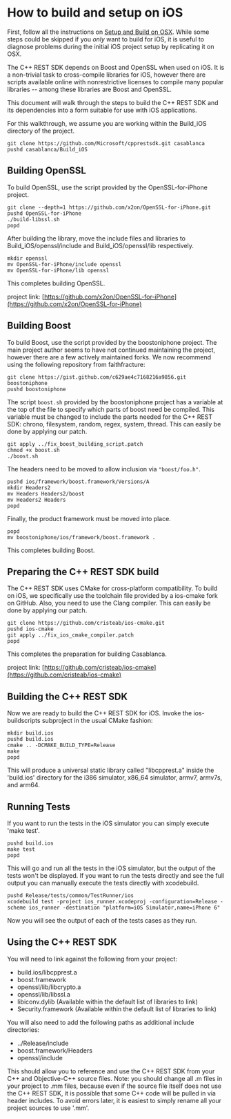 # How to build and setup on iOS

First, follow all the instructions on [Setup and Build on OSX](How-to-build-for-Mac-OS-X). While some steps could be skipped if you _only_ want to build for iOS, it is useful to diagnose problems during the initial iOS project setup by replicating it on OSX.  

The C++ REST SDK depends on Boost and OpenSSL when used on iOS. It is a non-trivial task to cross-compile libraries for iOS, however there are scripts available online with nonrestrictive licenses to compile many popular libraries -- among these libraries are Boost and OpenSSL.  

This document will walk through the steps to build the C++ REST SDK and its dependencies into a form suitable for use with iOS applications.  

For this walkthrough, we assume you are working within the <span class="codeInline">Build_iOS</span> directory of the project.  

```
git clone https://github.com/Microsoft/cpprestsdk.git casablanca
pushd casablanca/Build_iOS
```

## Building OpenSSL

To build OpenSSL, use the script provided by the OpenSSL-for-iPhone project.  

```
git clone --depth=1 https://github.com/x2on/OpenSSL-for-iPhone.git
pushd OpenSSL-for-iPhone
./build-libssl.sh
popd
```

After building the library, move the include files and libraries to <span class="codeInline">Build_iOS/openssl/include</span> and <span class="codeInline">Build_iOS/openssl/lib</span> respectively.  

```
mkdir openssl
mv OpenSSL-for-iPhone/include openssl
mv OpenSSL-for-iPhone/lib openssl
```

This completes building OpenSSL.  

project link: [https://github.com/x2on/OpenSSL-for-iPhone](https://github.com/x2on/OpenSSL-for-iPhone)  

## Building Boost

To build Boost, use the script provided by the boostoniphone project. The main project author seems to have not continued maintaining the project, however there are a few actively maintained forks. We now recommend using the following repository from faithfracture:  

```
git clone https://gist.github.com/c629ae4c7168216a9856.git boostoniphone
pushd boostoniphone
```

The script `boost.sh` provided by the boostoniphone project has a variable at the top of the file to specify which parts of boost need be compiled. This variable must be changed to include the parts needed for the C++ REST SDK: chrono, filesystem, random, regex, system, thread. This can easily be done by applying our patch.  

```
git apply ../fix_boost_building_script.patch
chmod +x boost.sh
./boost.sh
```

The headers need to be moved to allow inclusion via `"boost/foo.h"`.  

```
pushd ios/framework/boost.framework/Versions/A
mkdir Headers2
mv Headers Headers2/boost
mv Headers2 Headers
popd
```

Finally, the product framework must be moved into place.  

```
popd
mv boostoniphone/ios/framework/boost.framework .
```

This completes building Boost.  

## Preparing the C++ REST SDK build

The C++ REST SDK uses CMake for cross-platform compatibility. To build on iOS, we specifically use the toolchain file provided by a ios-cmake fork on GitHub. Also, you need to use the Clang compiler. This can easily be done by applying our patch. 

```
git clone https://github.com/cristeab/ios-cmake.git
pushd ios-cmake
git apply ../fix_ios_cmake_compiler.patch
popd
```

This completes the preparation for building Casablanca.  

project link: [https://github.com/cristeab/ios-cmake](https://github.com/cristeab/ios-cmake)  

## Building the C++ REST SDK

Now we are ready to build the C++ REST SDK for iOS. Invoke the ios-buildscripts subproject in the usual CMake fashion:  

```
mkdir build.ios
pushd build.ios
cmake .. -DCMAKE_BUILD_TYPE=Release
make
popd
```

This will produce a universal static library called "libcpprest.a" inside the 'build.ios' directory for the i386 simulator, x86_64 simulator, armv7, armv7s, and arm64.  

## Running Tests

If you want to run the tests in the iOS simulator you can simply execute 'make test'.  

```
pushd build.ios
make test
popd
```

This will go and run all the tests in the iOS simulator, but the output of the tests won't be displayed. If you want to run the tests directly and see the full output you can manually execute the tests directly with xcodebuild.  

```
pushd Release/tests/common/TestRunner/ios
xcodebuild test -project ios_runner.xcodeproj -configuration=Release -scheme ios_runner -destination "platform=iOS Simulator,name=iPhone 6"
```

Now you will see the output of each of the tests cases as they run.  

## Using the C++ REST SDK

You will need to link against the following from your project:  

*   build.ios/libcpprest.a
*   boost.framework
*   openssl/lib/libcrypto.a
*   openssl/lib/libssl.a
*   libiconv.dylib (Available within the default list of libraries to link)
*   Security.framework (Available within the default list of libraries to link)

You will also need to add the following paths as additional include directories:  

*   ../Release/include
*   boost.framework/Headers
*   openssl/include

This should allow you to reference and use the C++ REST SDK from your C++ and Objective-C++ source files. Note: you should change all .m files in your project to .mm files, because even if the source file itself does not use the C++ REST SDK, it is possible that some C++ code will be pulled in via header includes. To avoid errors later, it is easiest to simply rename all your project sources to use '.mm'.